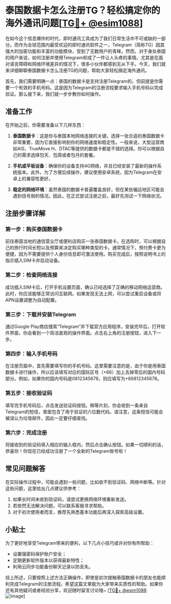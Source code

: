 # 泰国数据卡怎么注册TG？轻松搞定你的海外通讯问题[[TG💪+ @esim1088](https://t.me/s/esim1088)]

在如今这个信息爆炸的时代，即时通讯工具成为了我们日常生活中不可或缺的一部分。而作为全球范围内最受欢迎的即时通讯软件之一，Telegram（简称TG）因其强大的加密功能和丰富的功能模块，受到了无数用户的青睐。然而，对于身处泰国的用户来说，如何注册并使用Telegram却成了一件让人头疼的事情。尤其是在面对语言障碍和网络环境差异的情况下，很多小伙伴都感到无从下手。今天，我们就来详细聊聊泰国数据卡怎么注册TG的问题，帮助大家轻松搞定海外通讯。

首先，我们需要明确一点：泰国的数据卡是支持注册Telegram的，但前提是你需要一个有效的手机号码。这是因为Telegram的注册流程要求输入手机号码以完成验证。那么接下来，我们就一步步教你如何操作。

## 准备工作

在开始之前，你需要准备以下几样东西：

1. **泰国数据卡**：这是你与泰国本地网络连接的关键。选择一张合适的泰国数据卡非常重要，因为它直接影响到你的网络速度和稳定性。一般来说，大型运营商如AIS、TrueMove H、DTAC等提供的数据卡都是不错的选择。你可以根据自己的需求选择包天、包周或者包月的套餐。

2. **手机或平板设备**：确保你的设备支持4G网络，并且已经安装了最新的操作系统版本。此外，为了方便后续操作，建议使用安卓系统，因为Telegram在安卓上的兼容性更好。

3. **稳定的网络环境**：虽然泰国的数据卡普遍覆盖良好，但在某些偏远地区可能会遇到信号弱的情况。因此，在正式尝试注册之前，最好先测试一下网络状况。

## 注册步骤详解

### 第一步：购买泰国数据卡

前往泰国当地的通信营业厅或便利店购买一张泰国数据卡。在选购时，可以根据自己的旅行时间长短以及预算来决定购买哪种类型的卡。通常情况下，预付费卡更为便捷，因为不需要提供个人身份信息即可激活使用。购买完成后，按照说明书上的指示插入SIM卡并启动设备。

### 第二步：检查网络连接

成功插入SIM卡后，打开手机设置页面，确认已经选择了正确的移动网络运营商。此时，你应该能够正常访问互联网。如果发现无法上网，可以尝试重启设备或将APN设置调整为自动配置。

### 第三步：下载并安装Telegram

通过Google Play商店搜索“Telegram”并下载官方应用程序。安装完毕后，打开软件界面，你会看到一个简洁直观的操作界面。点击右上角的注册按钮，进入下一步。

### 第四步：输入手机号码

在注册页面中，首先需要填写你的手机号码。这里需要注意的是，由于你是用泰国数据卡进行操作，所以应该填写对应的国际区号（+66）加上去掉零后的国内号码部分。例如，如果你的国内号码是0812345678，则应填写为+66812345678。

### 第五步：接收验证码

填写完手机号码后，点击发送验证码按钮。稍等片刻，你会收到一条来自Telegram的短信，里面包含了用于验证的六位数代码。请注意，这条短信可能会被误认为垃圾邮件，因此一定要仔细查找。

### 第六步：完成注册

将接收到的验证码填入相应的输入框内，然后点击确认按钮。如果一切顺利的话，恭喜你！你现在已经成功注册了一个全新的Telegram账号啦！

## 常见问题解答

在实际操作过程中，可能会遇到一些问题，比如收不到验证码、网络中断等。针对这些问题，这里给出几点建议供参考：

1. 如果长时间未收到验证码，请尝试更换网络环境重新发送。
2. 若依然无法解决问题，可以联系客服寻求帮助。
3. 对于初次使用者而言，推荐先熟悉基本功能后再深入探索高级设置。

## 小贴士

为了更好地享受Telegram带来的便利，以下几点小技巧或许对你有所帮助：

- 设置强密码保护账户安全；
- 定期更新软件版本以获得最新特性；
- 利用云同步功能备份聊天记录以防丢失。

综上所述，只要按照上述方法正确操作，即使是初次接触泰国数据卡的朋友也能顺利完成Telegram的注册流程。希望这篇文章能为大家带来实质性的帮助。如果你还有其他疑问或者经验分享，欢迎随时留言讨论哦~ [[TG💪+ @esim1088](https://t.me/s/esim1088) ![Image](https://i.postimg.cc/4NQfJmqS/Snipaste-2025-05-13-00-14-12.png)]